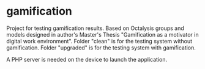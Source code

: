 # gamification
Project for testing gamification results.
Based on Octalysis groups and models designed in author's Master's Thesis "Gamification as a motivator in digital work environment".
Folder "clean" is for the testing system without gamification.
Folder "upgraded" is for the testing system with gamification.

A PHP server is needed on the device to launch the application. 

